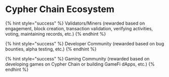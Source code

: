 # Cypher Chain Ecosystem

{% hint style="success" %}
Validators/Miners (rewarded based on engagement, block creation, transaction validation, verifying activities, voting, maintaining records, etc.)
{% endhint %}

{% hint style="success" %}
Developer Community (rewarded based on bug bounties, alpha testing, etc.)
{% endhint %}

{% hint style="success" %}
Gaming Community (rewarded based on developing games on Cypher Chain or building GameFi dApps, etc.)
{% endhint %}
